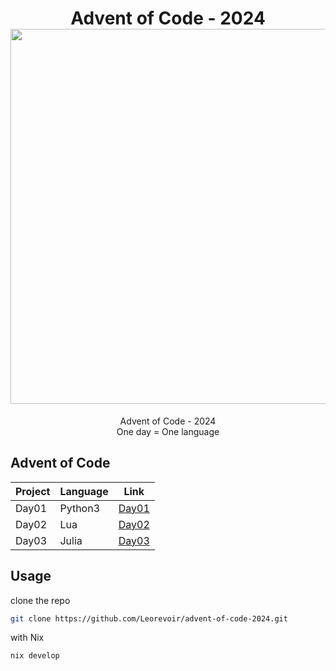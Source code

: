 <h1 align="center">
  Advent of Code - 2024
  <img src="https://raw.githubusercontent.com/catppuccin/catppuccin/main/assets/palette/macchiato.png" width="600px"/>
  <br>
</h1>

<p align="center">
  Advent of Code - 2024<br>
  One day = One language
</p>

## Advent of Code

| Project | Language | Link                                                                      |
| ------- | -------- | ------------------------------------------------------------------------- |
| Day01   | Python3  | [Day01](https://github.com/Leorevoir/advent-of-code-2024/tree/main/day01) |
| Day02   | Lua      | [Day02](https://github.com/Leorevoir/advent-of-code-2024/tree/main/day02) |
| Day03   | Julia    | [Day03](https://github.com/Leorevoir/advent-of-code-2024/tree/main/day03) |

## Usage

clone the repo

```bash
git clone https://github.com/Leorevoir/advent-of-code-2024.git
```

with Nix

```nix
nix develop
```
